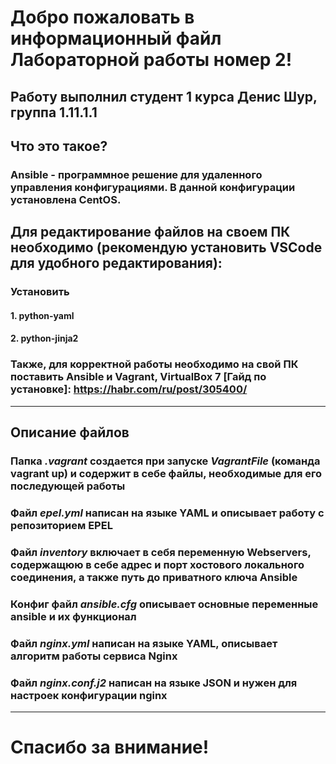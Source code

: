 # **Добро пожаловать в информационный файл Лабораторной работы номер 2!**  

## Работу выполнил студент 1 курса Денис Шур, группа 1.11.1.1  

## Что это такое?
### Ansible - программное решение для удаленного управления конфигурациями. В данной конфигурации установлена CentOS.

## Для редактирование файлов на своем ПК необходимо (рекомендую установить VSCode для удобного редактирования):
### Установить
#### 1. python-yaml
#### 2. python-jinja2  

### Также, для корректной работы необходимо на свой ПК поставить Ansible и Vagrant, VirtualBox 7 [Гайд по установке]: https://habr.com/ru/post/305400/  

---

## Описание файлов  

### Папка *.vagrant* создается при запуске *VagrantFile* (команда vagrant up) и содержит в себе файлы, необходимые для его последующей работы
### Файл  *epel.yml* написан на языке YAML и описывает работу с репозиторием EPEL
### Файл *inventory* включает в себя переменную Webservers, содержащюю в себе адрес и порт хостового локального соединения, а также путь до приватного ключа Ansible
### Конфиг файл *ansible.cfg* описывает основные переменные ansible и их функционал
### Файл *nginx.yml* написан на языке YAML, описывает алгоритм работы сервиса Nginx
### Файл *nginx.conf.j2* написан на языке JSON и нужен для настроек конфигурации nginx

---

# **Спасибо за внимание!**

